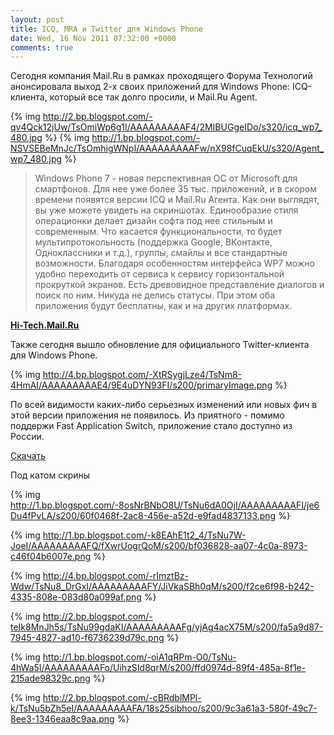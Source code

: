```yaml
---
layout: post
title: ICQ, MRA и Twitter для Windows Phone
date: Wed, 16 Nov 2011 07:32:00 +0000
comments: true
---
```




Сегодня компания Mail.Ru в рамках проходящего Форума Технологий анонсировала выход 2-х своих приложений для Windows Phone: ICQ-клиента, который все так долго просили, и Mail.Ru Agent.

{% img http://2.bp.blogspot.com/-qv4Qck12jUw/TsOmiWp6g1I/AAAAAAAAAF4/2MIBUGgeIDo/s320/icq_wp7_480.jpg %} {% img http://1.bp.blogspot.com/-NSVSEBeMnJc/TsOmhigWNpI/AAAAAAAAAFw/nX98fCuqEkU/s320/Agent_wp7_480.jpg %}


>Windows Phone 7 - новая перспективная ОС от Microsoft для смартфонов. Для нее уже более 35 тыс. приложений, и в скором времени появятся версии ICQ и Mail.Ru Агента. Как они выглядят, вы уже можете увидеть на скриншотах. Единообразие стиля операционки делает дизайн софта под нее стильным и современным. Что касается функциональности, то будет мультипротокольность (поддержка Google, ВКонтакте, Одноклассники и т.д.), группы, смайлы и все стандартные возможности. Благодаря особенностям интерфейса WP7 можно удобно переходить от сервиса к сервису горизонтальной прокруткой экранов. Есть древовидное представление диалогов и поиск по ним. Никуда не делись статусы. При этом оба приложения будут бесплатны, как и на других платформах.

[**Hi-Tech.Mail.Ru**](http://hi-tech.mail.ru/news/misc/icq_agent-wp7.html)


Также сегодня вышло обновление для официального Twitter-клиента для Windows Phone.

{% img http://4.bp.blogspot.com/-XtRSygjLze4/TsNm8-4HmAI/AAAAAAAAAE4/9E4uDYN93FI/s200/primaryImage.png %}


По всей видимости каких-либо серьезных изменений или новых фич в этой версии приложения не появилось. Из приятного - помимо поддержи Fast Application Switch, приложение стало доступно из России.


[Скачать](http://www.windowsphone.com/ru-RU/apps/0b792c7c-14dc-df11-a844-00237de2db9e?ppud=4&amp;wa=wsignin1.0)

Под катом скрины
<!--more--> 


{% img http://1.bp.blogspot.com/-8osNrBNbO8U/TsNu6dA0OjI/AAAAAAAAAFI/je6Du4fPvLA/s200/60f0468f-2ac8-456e-a52d-e9fad4837133.png %} 

{% img http://1.bp.blogspot.com/-k8EAhE1t2_4/TsNu7W-JoeI/AAAAAAAAAFQ/fXwrUogrQoM/s200/bf036828-aa07-4c0a-8973-c46f04b6007e.png %} 

{% img http://4.bp.blogspot.com/-rImztBz-Wdw/TsNu8_DrGxI/AAAAAAAAAFY/JiVkaSBh0qM/s200/f2ce6f98-b242-4335-808e-083d80a099af.png %} 

{% img http://2.bp.blogspot.com/-teIk8MnJh5s/TsNu99gdaKI/AAAAAAAAAFg/yjAg4acX75M/s200/fa5a9d87-7945-4827-ad10-f6736239d79c.png %}

{% img http://1.bp.blogspot.com/-oiA1qRPm-O0/TsNu-4hWa5I/AAAAAAAAAFo/UihzSId8qrM/s200/ffd0974d-89f4-485a-8f1e-215ade98329c.png %}

{% img http://2.bp.blogspot.com/-cBRdblMPl-k/TsNu5bZh5eI/AAAAAAAAAFA/18s25sibhoo/s200/9c3a61a3-580f-49c7-8ee3-1346eaa8c9aa.png %}

